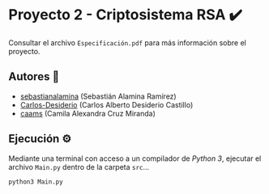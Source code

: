 # Proyecto 2 - Criptosistema RSA :heavy_check_mark:

Consultar el archivo `Especificación.pdf` para más información sobre el proyecto.

## Autores :busts_in_silhouette:

- [sebastianalamina](https://github.com/sebastianalamina) (Sebastián Alamina Ramírez)
- [Carlos-Desiderio](https://github.com/Carlos-Desiderio) (Carlos Alberto Desiderio Castillo)
- [caams](https://github.com/caams) (Camila Alexandra Cruz Miranda)

## Ejecución :gear:

Mediante una terminal con acceso a un compilador de *Python 3*, ejecutar el archivo `Main.py` dentro de la carpeta `src`...

`python3 Main.py`

